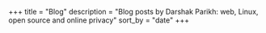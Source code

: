 +++
title = "Blog"
description = "Blog posts by Darshak Parikh: web, Linux, open source and online privacy"
sort_by = "date"
+++